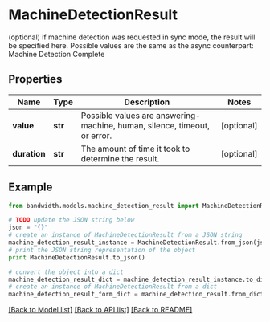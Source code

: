 # MachineDetectionResult

(optional) if machine detection was requested in sync mode, the result will be specified here. Possible values are the same as the async counterpart: Machine Detection Complete

## Properties
Name | Type | Description | Notes
------------ | ------------- | ------------- | -------------
**value** | **str** | Possible values are answering-machine, human, silence, timeout, or error. | [optional] 
**duration** | **str** | The amount of time it took to determine the result. | [optional] 

## Example

```python
from bandwidth.models.machine_detection_result import MachineDetectionResult

# TODO update the JSON string below
json = "{}"
# create an instance of MachineDetectionResult from a JSON string
machine_detection_result_instance = MachineDetectionResult.from_json(json)
# print the JSON string representation of the object
print MachineDetectionResult.to_json()

# convert the object into a dict
machine_detection_result_dict = machine_detection_result_instance.to_dict()
# create an instance of MachineDetectionResult from a dict
machine_detection_result_form_dict = machine_detection_result.from_dict(machine_detection_result_dict)
```
[[Back to Model list]](../README.md#documentation-for-models) [[Back to API list]](../README.md#documentation-for-api-endpoints) [[Back to README]](../README.md)


